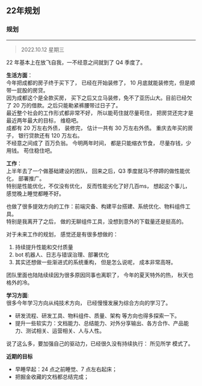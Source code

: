 ## 22年规划

### 规划

-------
> 2022.10.12 星期三

22 年基本上在放飞自我，一不经意之间就到了 Q4 季度了。

**生活方面**：                       
今年把成都的房子终于买下了， 已经在开始装修了， 10 月底就能装修完，但是顺带一屁股的房贷。                 
因为成都这个是全款买房， 买下之后又立马装修，免不了亚历山大。目前已经欠了 20 万的借款。之后只能勒紧裤腰带过日子了。                    
最近整个社会的工作形式都非常不好， 所以能苟住就尽量苟住， 把房贷还完才是最近两年最大的目标， 维稳吧。        
成都有 20 万左右外债， 装修完， 估计一共有 30 万左右外债。 重庆去年买的房子， 银行贷款还有 120 万左右。                    
不经意之间成了 百万负翁。 今明两年时间， 都是只能缩衣节食， 尽量存钱，少用钱。 苟住稳住吧。

**工作**：                     
上半年去了一个做基础建设的团队， 回来之后，Q3 季度就马不停蹄的做性能优化， 部署推广。                    
特别是性能优化，不仅没有优化， 反而性能劣化了好几百ms， 想起这个事儿， 感觉晚上睡觉都睡不好。                   

也做了很多提效方向的工作：前端灾备、构建平台搭建、系统优化、物料组件工具。                   
特别是我离开了之后， 做的无聊组件工具，没想到意外的下载量还是挺高的。 

对于未来工作的规划， 感觉还是有很多想做的：
1. 持续提升性能和交付质量
2. bot 机器人、日志与错误治理、部署优化
3. 其实还想做一些渐进式的系统重构， 但是怎么说呢， 成本非常高呀。


团队里面也陆陆续续因为很多原因同事也离职了， 今年的夏天特外的热， 秋天也格外的冷。



**学习方面**:                       
很多今年学习方向从纯技术方向， 已经慢慢发展为综合方向的学习了。                                        
- 研发流程、研发工具、物料组件、质量、架构 等方向也得多探索一下。                          
- 提升一些软实力：文档能力、总结能力、对外分享输出、各方合作、产品能力、测试相关、运营相关、人与人性。

说了这么多，要加强自己的驱动力，已经很久没有持续执行： 所见所学 模式了。


**近期的目标**
- 早睡早起：24 点之前睡觉、7 点左右起床；
- 把掘金收藏的文档都总结完成；

